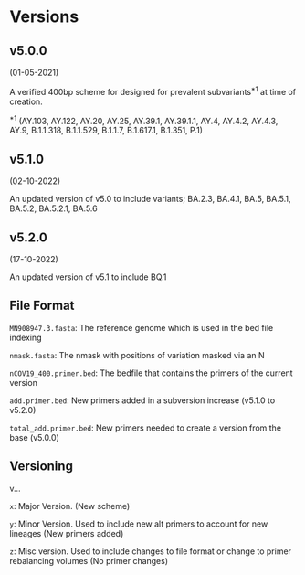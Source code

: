# Versions
## v5.0.0
(01-05-2021)

A verified 400bp scheme for designed for prevalent subvariants<sup>*1</sup> at time of creation. 

<sup>*1</sup>
(AY.103, AY.122, AY.20, AY.25, AY.39.1, AY.39.1.1, AY.4, AY.4.2, AY.4.3, AY.9, B.1.1.318, B.1.1.529, B.1.1.7, B.1.617.1, B.1.351, P.1)

## v5.1.0

(02-10-2022)

An updated version of v5.0 to include variants; BA.2.3, BA.4.1, BA.5, BA.5.1, BA.5.2, BA.5.2.1, BA.5.6

## v5.2.0

(17-10-2022)

An updated version of v5.1 to include BQ.1




## File Format
```MN908947.3.fasta```: The reference genome which is used in the bed file indexing

```nmask.fasta```:  The nmask with positions of variation masked via an N

```nCOV19_400.primer.bed```:  The bedfile that contains the primers of the current version

```add.primer.bed```: New primers added in a subversion increase (v5.1.0 to v5.2.0)

```total_add.primer.bed```: New primers needed to create a version from the base (v5.0.0)

## Versioning

v.<x>.<y>.<z>

```x```:  Major Version. (New scheme)

```y```:  Minor Version. Used to include new alt primers to account for new lineages (New primers added)

```z```:  Misc version. Used to include changes to file format or change to primer rebalancing volumes (No primer changes)



